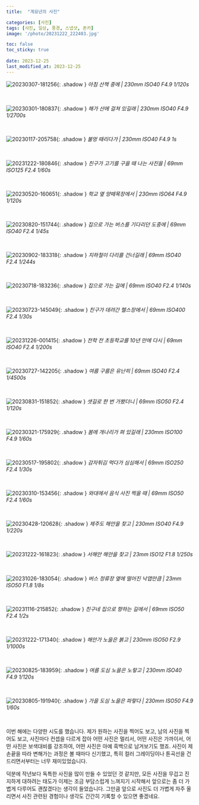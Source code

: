 ```yaml
---
title:  "계묘년의 사진"

categories: [사진]
tags: [사진, 일상, 풍경, 스냅샷, 폰카]
image: '/photo/20231222_222403.jpg'

toc: false
toc_sticky: true
 
date: 2023-12-25
last_modified_at: 2023-12-25
---
```


![20230307-181256](/photo/20230307_181256.jpg){: .shadow }
_아침 산책 중에 | 230mm ISO40 F4.9 1/120s_

<br>

![20230301-180837](/photo/20230301_180837.jpg){: .shadow }
_해가 산에 걸쳐 있길래 | 230mm ISO40 F4.9 1/2700s_

<br>

![20230117-205758](/photo/20230117_205758.jpg){: .shadow }
_불멍 때리다가 | 230mm ISO40 F4.9 1s_

<br>

![20231222-180846](/photo/20231222_180846.jpg){: .shadow }
_친구가 고기를 구을 때 나는 사진을 | 69mm ISO125 F2.4 1/60s_

<br>

![20230520-160651](/photo/20230520_160651.jpg){: .shadow }
_학교 옆 양떼목장에서 | 230mm ISO64 F4.9 1/120s_

<br>

![20230820-151744](/photo/20230820_151744.jpg){: .shadow }
_집으로 가는 버스를 기다리던 도중에 | 69mm ISO40 F2.4 1/45s_

<br>

![20230902-183318](/photo/20230902_183318.jpg){: .shadow }
_지하철이 다리를 건너길래 | 69mm ISO40 F2.4 1/244s_

<br>

![20230718-183236](/photo/20230718_183236.jpg){: .shadow }
_집으로 가는 길에 | 69mm ISO40 F2.4 1/140s_

<br>

![20230723-145049](/photo/20230723_145049.jpg){: .shadow }
_친구가 데려간 헬스장에서 | 69mm ISO400 F2.4 1/30s_

<br>

![20231226-001415](/photo/20231226_001415.jpg){: .shadow }
_전학 전 초등학교를 10년 만에 다시 | 69mm ISO40 F2.4 1/200s_

<br>

![20230727-142205](/photo/20230727_142205.jpg){: .shadow }
_여름 구름은 유난히 | 69mm ISO40 F2.4 1/4500s_

<br>

![20230831-151852](/photo/20230831_151852.jpg){: .shadow }
_샛길로 한 번 가봤더니 | 69mm ISO50 F2.4 1/120s_

<br>

![20230321-175929](/photo/20230321_175929.jpg){: .shadow }
_봄에 개나리가 펴 있길래 | 230mm ISO100 F4.9 1/60s_

<br>

![20230517-195802](/photo/20230517_195802.jpg){: .shadow }
_감자튀김 먹다가 심심해서 | 69mm ISO250 F2.4 1/30s_

<br>

![20230310-153456](/photo/20230310_153456.jpg){: .shadow }
_와대에서 음식 사진 찍을 때 | 69mm ISO50 F2.4 1/60s_

<br>

![20230428-120628](/photo/20230428_120628.jpg){: .shadow }
_제주도 해안을 찾고 | 230mm ISO40 F4.9 1/220s_

<br>

![20231222-161823](/photo/20231222_161823.jpg){: .shadow }
_서해안 해안을 찾고 | 23mm ISO12 F1.8 1/250s_

<br>

![20231026-183054](/photo/20231026_183054.jpg){: .shadow }
_버스 정류장 옆에 떨어진 낙엽만큼 | 23mm ISO50 F1.8 1/8s_

<br>

![20231116-215852](/photo/20231116_215852.jpg){: .shadow }
_친구네 집으로 향하는 길에서 | 69mm ISO50 F2.4 1/2s_

<br>

<!--여기부터는 세로 사진-->

![20231222-171340](/photo/20231222_171340.jpg){: .shadow }
_해안가 노을은 붉고 | 230mm ISO50 F2.9 1/1000s_

<br>

![20230825-183959](/photo/20230825_183959.jpg){: .shadow }
_여름 도심 노을은 노랗고 | 230mm ISO40 F4.9 1/120s_

<br>

![20230805-191940](/photo/20230805_191940.jpg){: .shadow }
_가을 도심 노을은 파랗다 | 230mm ISO50 F4.9 1/60s_

<br>

이번 해에는 다양한 시도를 했습니다. 제가 원하는 사진을 찍어도 보고, 남의 사진을 찍어도 보고, 사진마다 컨셉을 다르게 잡아 어떤 사진은 멀리서, 어떤 사진은 가까이서, 어떤 사진은 보색대비를 강조하여, 어떤 사진은 아예 흑백으로 남겨보기도 했죠. 사진이 제 손끝을 따라 변해가는 과정은 볼 때마다 신기했고, 특히 컬러 그레이딩이나 톤곡선을 건드리면서부터는 너무 재미있었습니다.

덕분에 작년보다 독특한 사진을 많이 만들 수 있었던 것 같지만, 모든 사진을 무겁고 진지하게 대하려는 태도가 이제는 조금 부담스럽게 느껴지기 시작해서 앞으로는 좀 더 가볍게 다루어도 괜찮겠다는 생각이 들었습니다. 그만큼 앞으로 사진도 더 가볍게 자주 올리면서 사진 관련된 경험이나 생각도 간간히 기록할 수 있으면 좋겠네요.